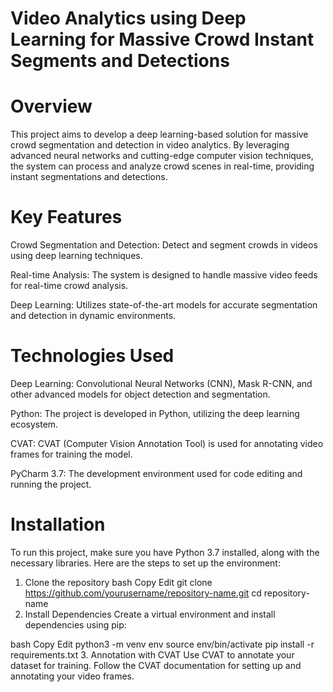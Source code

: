 # Video Analytics using Deep Learning for Massive Crowd Instant Segments and Detections
# Overview
This project aims to develop a deep learning-based solution for massive crowd segmentation and detection in video analytics. By leveraging advanced neural networks and cutting-edge computer vision techniques, the system can process and analyze crowd scenes in real-time, providing instant segmentations and detections.
# Key Features
Crowd Segmentation and Detection: Detect and segment crowds in videos using deep learning techniques.

Real-time Analysis: The system is designed to handle massive video feeds for real-time crowd analysis.

Deep Learning: Utilizes state-of-the-art models for accurate segmentation and detection in dynamic environments.

# Technologies Used
Deep Learning: Convolutional Neural Networks (CNN), Mask R-CNN, and other advanced models for object detection and segmentation.

Python: The project is developed in Python, utilizing the deep learning ecosystem.

CVAT: CVAT (Computer Vision Annotation Tool) is used for annotating video frames for training the model.

PyCharm 3.7: The development environment used for code editing and running the project.

# Installation
To run this project, make sure you have Python 3.7 installed, along with the necessary libraries. Here are the steps to set up the environment:

1. Clone the repository
bash
Copy
Edit
git clone https://github.com/yourusername/repository-name.git
cd repository-name
2. Install Dependencies
Create a virtual environment and install dependencies using pip:

bash
Copy
Edit
python3 -m venv env
source env/bin/activate
pip install -r requirements.txt
3. Annotation with CVAT
Use CVAT to annotate your dataset for training. Follow the CVAT documentation for setting up and annotating your video frames.
